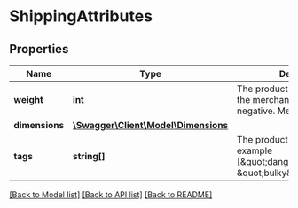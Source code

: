 # ShippingAttributes

## Properties
Name | Type | Description | Notes
------------ | ------------- | ------------- | -------------
**weight** | **int** | The product&#39;s weight as used in the merchant&#39;s webshop. Non-negative. Measured in grams. | [optional] 
**dimensions** | [**\Swagger\Client\Model\Dimensions**](Dimensions.md) |  | [optional] 
**tags** | **string[]** | The product&#39;s extra features, example [\&quot;dangerous_goods\&quot;, \&quot;bulky\&quot;] | [optional] 

[[Back to Model list]](../README.md#documentation-for-models) [[Back to API list]](../README.md#documentation-for-api-endpoints) [[Back to README]](../README.md)


